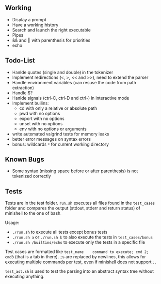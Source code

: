 ## Working
- Display a prompt
- Have a working history
- Search and launch the right executable
- Pipes
- && and || with parenthesis for priorities
- echo

## Todo-List
- Hanlde quotes (single and double) in the tokenizer
- Implement redirections (<, >, << and >>), need to extend the parser
- Handle environment variables (can resuse the code from path extraction)
- Handle $?
- Hanlde signals (ctrl-C, ctrl-D and ctrl-\) in interactive mode
- Implement builins:
	- cd with only a relative or absolute path
	- pwd with no options
    - export with no options
	- unset with no options
	- env with no options or arguments
- write automated valgrind tests for memory leaks
- better error messages on syntax errors
- bonus: wildcards `*` for current working directory

## Known Bugs
- Some syntax (missing space before or after parenthesis) is not tokenized correctly

## Tests
Tests are in the test folder. `run.sh` executes all files found in the `test_cases` folder and compares the output (stdout, stderr and return status) of minishell to the one of bash.

Usage:
- `./run.sh` to execute all tests except bonus tests
- `./run.sh a` or `./run.sh b` to also execute the tests in `test_cases/bonus`
- `./run.sh /builtins/echo` to execute only the tests in a specific file

Test cases are formatted like `test_name	command to execute; cmd 2; cmd3` (that is a tab in there). `;`s are replaced by newlines, this allows for executing multiple commands per test, even if minishell does not support `;`.

`test_ast.sh` is used to test the parsing into an abstract syntax tree without executing anything.
